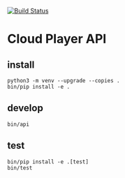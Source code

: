 [![Build Status](https://travis-ci.org/Cloud-Player/api.svg?branch=master)](https://travis-ci.org/Cloud-Player/api)

# Cloud Player API

## install
```
python3 -m venv --upgrade --copies .
bin/pip install -e .
```

## develop
```
bin/api
```

## test
```
bin/pip install -e .[test]
bin/test
```
